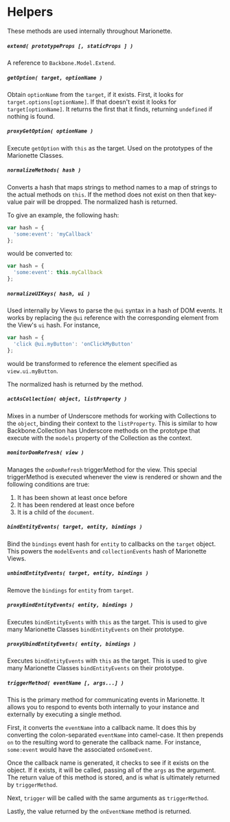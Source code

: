 # Helpers

These methods are used internally throughout Marionette.

##### `extend( prototypeProps [, staticProps ] )`

A reference to `Backbone.Model.Extend`.

##### `getOption( target, optionName )`

Obtain `optionName` from the `target`, if it exists. First, it looks for `target.options[optionName]`. If
that doesn't exist it looks for `target[optionName]`. It returns the first that it finds, returning `undefined`
if nothing is found.

##### `proxyGetOption( optionName )`

Execute `getOption` with `this` as the target. Used on the prototypes
of the Marionette Classes.

##### `normalizeMethods( hash )`

Converts a hash that maps strings to method names to a map of strings to the actual methods on `this`.
If the method does not exist on then that key-value pair will be dropped. The normalized hash is
returned.

To give an example, the following hash:

```js
var hash = {
  'some:event': 'myCallback'
};
```

would be converted to:

```js
var hash = {
  'some:event': this.myCallback
};
```

##### `normalizeUIKeys( hash, ui )`

Used internally by Views to parse the `@ui` syntax in a hash of DOM events. It works by replacing the `@ui`
reference with the corresponding element from the View's `ui` hash. For instance,

```js
var hash = {
  'click @ui.myButton': 'onClickMyButton'
};
```

would be transformed to reference the element specified as `view.ui.myButton`.

The normalized hash is returned by the method.

##### `actAsCollection( object, listProperty )`

Mixes in a number of Underscore methods for working with Collections to the `object`, binding
their context to the `listProperty`. This is similar to how Backbone.Collection has Underscore
methods on the prototype that execute with the `models` property of the Collection as the context.

##### `monitorDomRefresh( view )`

Manages the `onDomRefresh` triggerMethod for the view. This special triggerMethod is executed
whenever the view is rendered or shown and the following conditions are true:

1. It has been shown at least once before
2. It has been rendered at least once before
3. It is a child of the `document`.

##### `bindEntityEvents( target, entity, bindings )`

Bind the `bindings` event hash for `entity` to callbacks on the `target` object. This powers
the `modelEvents` and `collectionEvents` hash of Marionette Views.

##### `unbindEntityEvents( target, entity, bindings )`

Remove the `bindings` for `entity` from `target`.

##### `proxyBindEntityEvents( entity, bindings )`

Executes `bindEntityEvents` with `this` as the target. This is used to give many Marionette Classes `bindEntityEvents` on their prototype.

##### `proxyUbindEntityEvents( entity, bindings )`

Executes `bindEntityEvents` with `this` as the target. This is used to give many Marionette Classes `bindEntityEvents` on their prototype.

##### `triggerMethod( eventName [, args...] )`

This is the primary method for communicating events in Marionette. It allows you to respond to
events both internally to your instance and externally by executing a single method.

First, it converts the `eventName` into a callback name. It does this by converting the colon-separated
`eventName` into camel-case. It then prepends `on` to the resulting word to generate the callback name. For
instance, `some:event` would have the associated `onSomeEvent`.

Once the callback name is generated, it checks to see if it exists on the object. If it exists, it will be
called, passing all of the `args` as the argument. The return value of this method is stored, and is what is ultimately returned by `triggerMethod`.

Next, `trigger` will be called with the same arguments as `triggerMethod`.

Lastly, the value returned by the `onEventName` method is returned.
